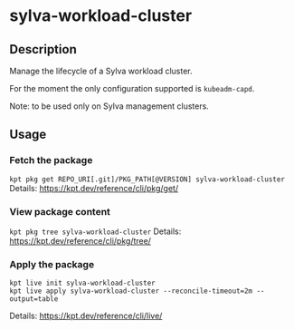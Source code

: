 # sylva-workload-cluster

## Description
Manage the lifecycle of a Sylva workload cluster.

For the moment the only configuration supported is `kubeadm-capd`.

Note: to be used only on Sylva management clusters.

## Usage

### Fetch the package
`kpt pkg get REPO_URI[.git]/PKG_PATH[@VERSION] sylva-workload-cluster`
Details: https://kpt.dev/reference/cli/pkg/get/

### View package content
`kpt pkg tree sylva-workload-cluster`
Details: https://kpt.dev/reference/cli/pkg/tree/

### Apply the package
```
kpt live init sylva-workload-cluster
kpt live apply sylva-workload-cluster --reconcile-timeout=2m --output=table
```
Details: https://kpt.dev/reference/cli/live/
